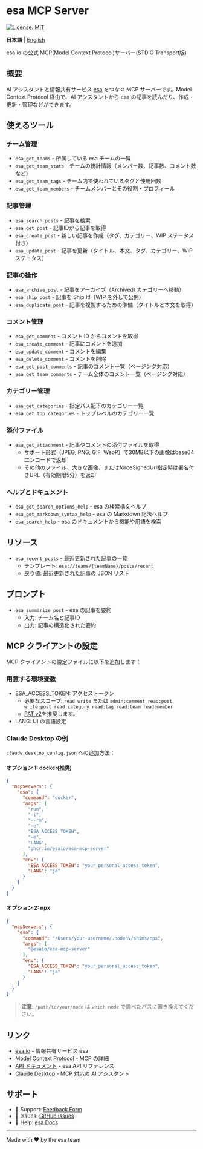 # esa MCP Server

[![License: MIT](https://img.shields.io/badge/License-MIT-yellow.svg)](https://opensource.org/licenses/MIT)

**日本語** | [English](README.en.md)

esa.io の公式 MCP(Model Context Protocol)サーバー(STDIO Transport版)

## 概要

AI アシスタントと情報共有サービス [esa](https://esa.io) をつなぐ MCP サーバーです。Model Context Protocol 経由で、AI アシスタントから esa の記事を読んだり、作成・更新・管理などができます。

## 使えるツール

### チーム管理
- `esa_get_teams` - 所属している esa チームの一覧
- `esa_get_team_stats` - チームの統計情報（メンバー数、記事数、コメント数など）
- `esa_get_team_tags` - チーム内で使われているタグと使用回数
- `esa_get_team_members` - チームメンバーとその役割・プロフィール

### 記事管理

- `esa_search_posts` - 記事を検索
- `esa_get_post` - 記事IDから記事を取得
- `esa_create_post` - 新しい記事を作成（タグ、カテゴリー、WIP ステータス付き）
- `esa_update_post` - 記事を更新（タイトル、本文、タグ、カテゴリー、WIP ステータス）

### 記事の操作
- `esa_archive_post` - 記事をアーカイブ（Archived/ カテゴリーへ移動）
- `esa_ship_post` - 記事を Ship It!（WIP を外して公開）
- `esa_duplicate_post` - 記事を複製するための準備（タイトルと本文を取得）

### コメント管理
- `esa_get_comment` - コメント ID からコメントを取得
- `esa_create_comment` - 記事にコメントを追加
- `esa_update_comment` - コメントを編集
- `esa_delete_comment` - コメントを削除
- `esa_get_post_comments` - 記事のコメント一覧（ページング対応）
- `esa_get_team_comments` - チーム全体のコメント一覧（ページング対応）

### カテゴリー管理
- `esa_get_categories` - 指定パス配下のカテゴリー一覧
- `esa_get_top_categories` - トップレベルのカテゴリー一覧

### 添付ファイル
- `esa_get_attachment` - 記事やコメントの添付ファイルを取得
  - サポート形式（JPEG, PNG, GIF, WebP）で30MB以下の画像はbase64エンコードで返却
  - その他のファイル、大きな画像、またはforceSignedUrl指定時は署名付きURL（有効期限5分）を返却

### ヘルプとドキュメント
- `esa_get_search_options_help` - esa の検索構文ヘルプ
- `esa_get_markdown_syntax_help` - esa の Markdown 記法ヘルプ
- `esa_search_help` - esa のドキュメントから機能や用語を検索

## リソース

- `esa_recent_posts` - 最近更新された記事の一覧
  - テンプレート: `esa://teams/{teamName}/posts/recent`
  - 戻り値: 最近更新された記事の JSON リスト

## プロンプト

- `esa_summarize_post` - esa の記事を要約
  - 入力: チーム名と記事ID
  - 出力: 記事の構造化された要約

## MCP クライアントの設定

MCP クライアントの設定ファイルに以下を追加します：

### 用意する環境変数

- ESA_ACCESS_TOKEN: アクセストークン
   - 必要なスコープ: `read write` または `admin:comment read:post write:post read:category read:tag read:team read:member`
   - [PAT v2](https://docs.esa.io/posts/559)を推奨します。
- LANG: UI の言語設定

### Claude Desktop の例

`claude_desktop_config.json` への追加方法：

#### オプション 1: docker(推奨)

```json
{
  "mcpServers": {
    "esa": {
      "command": "docker",
      "args": [
        "run",
        "-i",
        "--rm",
        "-e",
        "ESA_ACCESS_TOKEN",
        "-e",
        "LANG",
        "ghcr.io/esaio/esa-mcp-server"
      ],
      "env": {
        "ESA_ACCESS_TOKEN": "your_personal_access_token",
        "LANG": "ja"
      }
    }
  }
}
```

#### オプション 2: npx

```json
{
  "mcpServers": {
    "esa": {
      "command": "/Users/your-username/.nodenv/shims/npx",
      "args": [
        "@esaio/esa-mcp-server"
      ],
      "env": {
        "ESA_ACCESS_TOKEN": "your_personal_access_token",
        "LANG": "ja"
      }
    }
  }
}
```

> **注意**: `/path/to/your/node` は `which node` で調べたパスに置き換えてください。

## リンク

- [esa.io](https://esa.io) - 情報共有サービス esa
- [Model Context Protocol](https://modelcontextprotocol.io) - MCP の詳細
- [API ドキュメント](https://docs.esa.io/posts/102) - esa API リファレンス
- [Claude Desktop](https://claude.ai/download) - MCP 対応の AI アシスタント

## サポート

- 📧 Support: [Feedback Form](https://esa.io/feedbacks/new)
- 🐛 Issues: [GitHub Issues](https://github.com/esaio/esa-mcp-server/issues)
- 📖 Help: [esa Docs](https://docs.esa.io)

---

Made with ❤️ by the esa team
